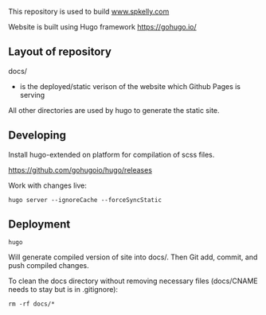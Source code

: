This repository is used to build www.spkelly.com

Website is built using Hugo framework https://gohugo.io/

## Layout of repository

docs/
 - is the deployed/static verison of the website which Github Pages is serving

All other directories are used by hugo to generate the static site.

## Developing

Install hugo-extended on platform for compilation of scss files.

https://github.com/gohugoio/hugo/releases

Work with changes live:

```
hugo server --ignoreCache --forceSyncStatic
```

## Deployment

```
hugo
```

Will generate compiled version of site into docs/. Then Git add, commit, and push compiled changes.

To clean the docs directory without removing necessary files (docs/CNAME needs to stay but is in .gitignore):

```
rm -rf docs/*
```